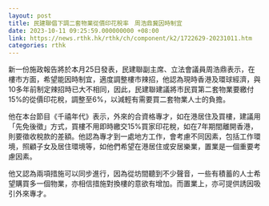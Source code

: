 ```yaml
---
layout: post
title: 民建聯倡下調二套物業從價印花稅率　周浩鼎冀因時制宜
date: 2023-10-11 09:25:59.000000000 +08:00
link: https://news.rthk.hk/rthk/ch/component/k2/1722629-20231011.htm
categories: rthk
---
```


新一份施政報告將於本月25日發表，民建聯副主席、立法會議員周浩鼎表示，在樓市方面，希望能因時制宜，適度調整樓市辣招，他認為現時香港及環球經濟，與10多年前制定辣招時已大不相同，因此，民建聯建議將市民買第二套物業要繳付15%的從價印花稅，調整至6%，以減輕有需要買二套物業人士的負擔。
 
他在本台節目《千禧年代》表示，外來的合資格專才，如在港居住及買樓，建議用「先免後徵」方式，買樓不用即時繳交15%買家印花稅，如在7年期間離開香港，則要徵收稅款的差額。他認為專才到一處地方工作，會考慮不同因素，包括工作環境，照顧子女及居住環境等，如他們希望在港居住或安居樂業，置業是一個重要考慮因素。

他又認為兩項措施可以同步進行，因為從坊間聽到不少聲音，一些有積蓄的人士希望購買多一個物業，亦相信措施對換樓的意欲有增加。而置業上，亦可提供誘因吸引外來專才。
